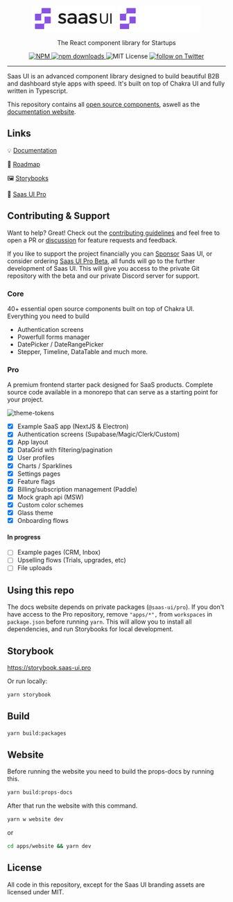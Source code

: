 <p align='center'>
<img src="./apps/website/public/saasui.svg#gh-light-mode-only" alt="Saas UI logo" height="60px" />
<img src="./apps/website/public/saasui-dark.svg#gh-dark-mode-only" alt="Saas UI logo" height="60px" />
</p>

<p align='center'>The React component library for Startups</p>

<p align="center">
  <a href="https://www.npmjs.com/package/@saas-ui/react">
    <img src="https://img.shields.io/npm/v/@saas-ui/react" alt="NPM">
  </a>
  <a href="https://www.npmjs.com/package/@saas-ui/react">
    <img src="https://img.shields.io/npm/dm/@saas-ui/react.svg" alt="npm downloads">
  </a>
  <img alt="MIT License" src="https://img.shields.io/github/license/saas-js/saas-ui"/>
  <a href="https://twitter.com/intent/follow?screen_name=saas_js">
    <img src="https://img.shields.io/twitter/follow/saas_js?style=social&logo=twitter" alt="follow on Twitter">
  </a>
</p>

<hr />

Saas UI is an advanced component library designed to build beautiful B2B and dashboard style apps with speed.
It's built on top of Chakra UI and fully written in Typescript.

This repository contains all [open source components](/packages), aswell as the [documentation website](apps/website/pages/docs).

## Links

💡 [Documentation](https://saas-ui.dev/docs/introduction)

🧭 [Roadmap](https://roadmap.saas-ui.dev)

🖼 [Storybooks](https://storybook.saas-ui.pro)

🌟 [Saas UI Pro](https://saas-ui.dev/#pro-features)

## Contributing & Support

Want to help? Great! Check out the [contributing guidelines](CONTRIBUTING.md) and feel free to open a PR or [discussion](https://github.com/saas-js/saas-ui/discussions/new) for feature requests and feedback.

If you like to support the project financially you can [Sponsor](https://github.com/sponsors/saas-js) Saas UI, or consider ordering [Saas UI Pro Beta](https://appulse.gumroad.com/l/saas-ui-pro-pre-order), all funds will go to the further development of Saas UI. This will give you access to the private Git repository with the beta and our private Discord server for support.

### Core

40+ essential open source components built on top of Chakra UI.
Everything you need to build

- Authentication screens
- Powerfull forms manager
- DatePicker / DateRangePicker
- Stepper, Timeline, DataTable and much more.

### Pro

A premium frontend starter pack designed for SaaS products.
Complete source code available in a monorepo that can serve as a starting point for your project.

![theme-tokens](https://user-images.githubusercontent.com/32583/172424112-72bacfdd-17df-4024-81db-690dc47d0c81.png)

- [x] Example SaaS app (NextJS & Electron)
- [x] Authentication screens (Supabase/Magic/Clerk/Custom)
- [x] App layout
- [x] DataGrid with filtering/pagination
- [x] User profiles
- [x] Charts / Sparklines
- [x] Settings pages
- [x] Feature flags
- [x] Billing/subscription management (Paddle)
- [x] Mock graph api (MSW)
- [x] Custom color schemes
- [x] Glass theme
- [x] Onboarding flows

#### In progress

- [ ] Example pages (CRM, Inbox)
- [ ] Upselling flows (Trials, upgrades, etc)
- [ ] File uploads

## Using this repo

The docs website depends on private packages (`@saas-ui/pro`). If you don't have access to the Pro repository,
remove `"apps/*",` from `workspaces` in `package.json` before running `yarn`. This will allow you to install all dependencies,
and run Storybooks for local development.

## Storybook

https://storybook.saas-ui.pro

Or run locally:

```bash
yarn storybook
```

## Build

```bash
yarn build:packages
```

## Website

Before running the website you need to build the props-docs by running this.

```bash
yarn build:props-docs
```

After that run the website with this command.

```bash
yarn w website dev
```

or

```bash
cd apps/website && yarn dev
```

## License

All code in this repository, except for the Saas UI branding assets are licensed under MIT.

